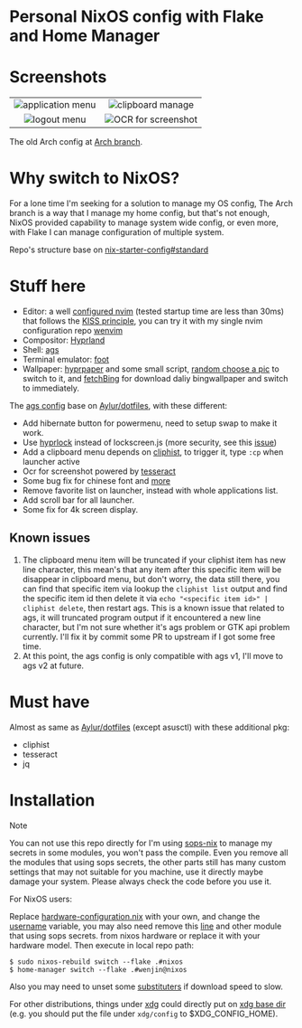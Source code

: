 # Personal NixOS config with Flake and Home Manager
# Screenshots
|  |  |
| :-------------: | :--------------: |
| ![application menu](https://github.com/user-attachments/assets/18995b64-8804-499a-82f1-e504ba316254 "application menu")  | ![clipboard manage](https://github.com/user-attachments/assets/c0107d3e-113c-4d48-8bc7-80e1d2ee788d "clipboard manage") |
| ![logout menu](https://github.com/user-attachments/assets/17183dc5-a355-4f3a-82f8-8fc509527e0c "logout menu") | ![OCR for screenshot](https://github.com/user-attachments/assets/cd305ebc-4a70-42fc-92d8-c078c752e77e "OCR for screenshot")

The old Arch config at [Arch branch](https://github.com/wenjinnn/config/tree/arch).

# Why switch to NixOS?

For a lone time I'm seeking for a solution to manage my OS config, The Arch branch is a way that I manage my home config, but that's not enough, NixOS provided capability to manage system wide config, or even more, with Flake I can manage configuration of multiple system.

Repo's structure base on [nix-starter-config#standard](https://github.com/Misterio77/nix-starter-configs/tree/main/standard)

# Stuff here

* Editor: a well [configured nvim](https://github.com/wenjinnn/config/tree/nixos/xdg/config/nvim) (tested startup time are less than 30ms) that follows the [KISS principle](https://en.wikipedia.org/wiki/KISS_principle), you can try it with my single nvim configuration repo [wenvim](https://github.com/wenjinnn/wenvim)
* Compositor: [Hyprland](https://github.com/hyprwm/Hyprland)
* Shell: [ags](https://github.com/Aylur/ags)
* Terminal emulator: [foot](https://codeberg.org/dnkl/foot)
* Wallpaper: [hyprpaper](https://github.com/hyprwm/hyprpaper) and some small script, [random choose a pic](https://github.com/wenjinnn/config/blob/4748ecfcd14b1f4c8e780789c4eb40ca1688629e/xdg/config/ags/service/wallpaper.ts#L79) to switch to it, and [fetchBing](https://github.com/wenjinnn/config/blob/4748ecfcd14b1f4c8e780789c4eb40ca1688629e/xdg/config/ags/service/wallpaper.ts#L49-L82) for download daliy bingwallpaper and switch to immediately.

The [ags config](https://github.com/wenjinnn/config/tree/nixos/xdg/config/ags) base on [Aylur/dotfiles](https://github.com/Aylur/dotfiles), with these different:

* Add hibernate button for powermenu, need to setup swap to make it work.
* Use [hyprlock](https://github.com/hyprwm/hyprlock) instead of lockscreen.js (more security, see this [issue](https://github.com/Aylur/dotfiles/issues/72))
* Add a clipboard menu depends on [cliphist](https://github.com/sentriz/cliphist), to trigger it, type `:cp` when launcher active
* Ocr for screenshot powered by [tesseract](https://github.com/tesseract-ocr/tesseract)
* Some bug fix for chinese font and [more](https://github.com/Aylur/dotfiles/issues/122)
* Remove favorite list on launcher, instead with whole applications list.
* Add scroll bar for all launcher.
* Some fix for 4k screen display.

## Known issues

1. The clipboard menu item will be truncated if your cliphist item has new line character,
this mean's that any item after this specific item will be disappear in clipboard menu,
but don't worry, the data still there, you can find that specific item via lookup the `cliphist list` output
and find the specific item id then delete it via `echo "<specific item id>" | cliphist delete`, then restart ags.
This is a known issue that related to ags, it will truncated program output if it encountered a new line character, but I'm not sure whether it's ags problem or GTK api problem currently. I'll fix it by commit some PR to upstream if I got some free time.
2. At this point, the ags config is only compatible with ags v1, I'll move to ags v2 at future.

# Must have

Almost as same as [Aylur/dotfiles](https://github.com/Aylur/dotfiles) (except asusctl) with these additional pkg:

* cliphist
* tesseract
* jq

# Installation

> [!NOTE]
> You can not use this repo directly for I'm using [sops-nix](https://github.com/Mic92/sops-nix) to manage my secrets in some modules, you won't pass the compile.
> Even you remove all the modules that using sops secrets,
> the other parts still has many custom settings that may not suitable for you machine,
> use it directly maybe damage your system.
> Please always check the code before you use it.

For NixOS users:

Replace [hardware-configuration.nix](https://github.com/wenjinnn/config/blob/nixos/nixos/hosts/nixos/hardware-configuration.nix) with your own, and change the [username](https://github.com/wenjinnn/config/blob/1d08b37c56696a953e1c40c0ea9307acf0c1539d/flake.nix#L63) variable,
you may also need remove this [line](https://github.com/wenjinnn/config/blob/3c58b72f83b4a4e421ef0fc72a808e2ce31ca68b/flake.nix#L94) and other module that using sops secrets.
from nixos hardware or replace it with your hardware model. Then execute in local repo path:
```
$ sudo nixos-rebuild switch --flake .#nixos
$ home-manager switch --flake .#wenjin@nixos
```

Also you may need to unset some [substituters](https://github.com/wenjinnn/config/blob/1d08b37c56696a953e1c40c0ea9307acf0c1539d/nixos/configuration.nix#L96) if download speed to slow.

For other distributions, things under [xdg](https://github.com/wenjinnn/config/tree/main/xdg) could directly put on [xdg base dir](https://wiki.archlinux.org/title/XDG_Base_Directory) (e.g. you should put the file under `xdg/config` to $XDG_CONFIG_HOME).
